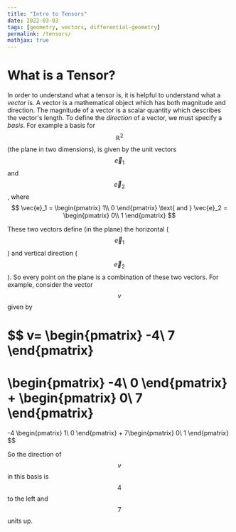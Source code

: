 ```yaml
---
title: "Intro to Tensors"
date: 2022-03-03
tags: [geometry, vectors, differential-geometry]
permalink: /tensors/
mathjax: true
---
```


# What is a Tensor?
In order to understand what a tensor is, it is helpful to understand what a *vector* is. A vector is a mathematical object which has both magnitude and direction. The magnitude of a vector is a scalar quantity which describes the vector's length. To define the *direction* of a vector, we must specify a *basis*. For example a basis for $$\mathbb{R}^2$$ (the plane in two dimensions), is given by the unit vectors $$\vec{e}_1$$ and $$\vec{e}_2$$, where
<br>
$$
\vec{e}_1 = 
\begin{pmatrix}
1\\
0
\end{pmatrix}
\text{ and }
\vec{e}_2 = 
\begin{pmatrix}
0\\ 
1
\end{pmatrix}
$$

These two vectors define (in the plane) the horizontal ($$\vec{e}_1$$) and vertical direction ($$\vec{e}_2$$). So every point on the plane is a combination of these two vectors. For example, consider the vector $$v$$ given by 
<br>

$$
v=
\begin{pmatrix}
-4\\ 
7
\end{pmatrix}
= 
\begin{pmatrix}
-4\\ 
0
\end{pmatrix}
+
\begin{pmatrix}
0\\ 
7
\end{pmatrix}
= 
-4 \begin{pmatrix}
1\\ 
0
\end{pmatrix}
+
7\begin{pmatrix}
0\\ 
1
\end{pmatrix}
$$

So the direction of $$v$$ in this basis is $$4$$ to the left and $$7$$ units up. 

